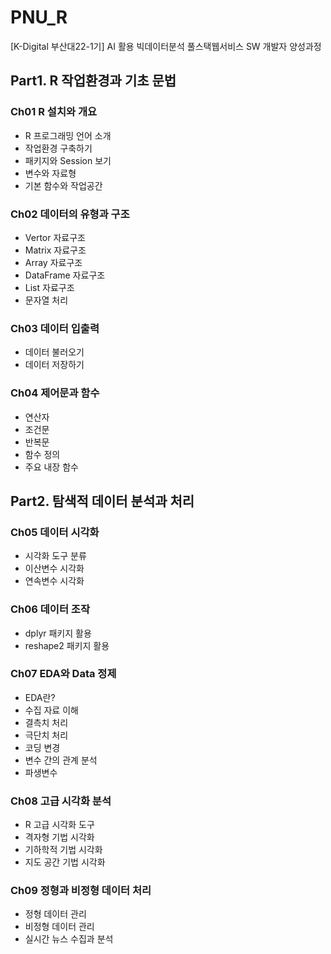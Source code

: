 # PNU_R
[K-Digital 부산대22-1기] AI 활용 빅데이터분석 풀스택웹서비스 SW 개발자 양성과정

## Part1. R 작업환경과 기초 문법

### Ch01 R 설치와 개요
+ R 프로그래밍 언어 소개
+ 작업환경 구축하기
+ 패키지와 Session 보기
+ 변수와 자료형
+ 기본 함수와 작업공간

### Ch02 데이터의 유형과 구조
+ Vertor 자료구조
+ Matrix 자료구조
+ Array 자료구조
+ DataFrame 자료구조
+ List 자료구조
+ 문자열 처리

### Ch03 데이터 입출력
+ 데이터 불러오기
+ 데이터 저장하기

### Ch04 제어문과 함수
+ 연산자
+ 조건문
+ 반복문
+ 함수 정의
+ 주요 내장 함수

## Part2. 탐색적 데이터 분석과 처리

### Ch05 데이터 시각화
+ 시각화 도구 분류
+ 이산변수 시각화
+ 연속변수 시각화

### Ch06 데이터 조작
+ dplyr 패키지 활용
+ reshape2 패키지 활용

### Ch07 EDA와 Data 정제
+ EDA란?
+ 수집 자료 이해
+ 결측치 처리
+ 극단치 처리
+ 코딩 변경
+ 변수 간의 관계 분석
+ 파생변수

### Ch08 고급 시각화 분석
+ R 고급 시각화 도구
+ 격자형 기법 시각화
+ 기하학적 기법 시각화
+ 지도 공간 기법 시각화

### Ch09 정형과 비정형 데이터 처리
+ 정형 데이터 관리
+ 비정형 데이터 관리
+ 실시간 뉴스 수집과 분석
